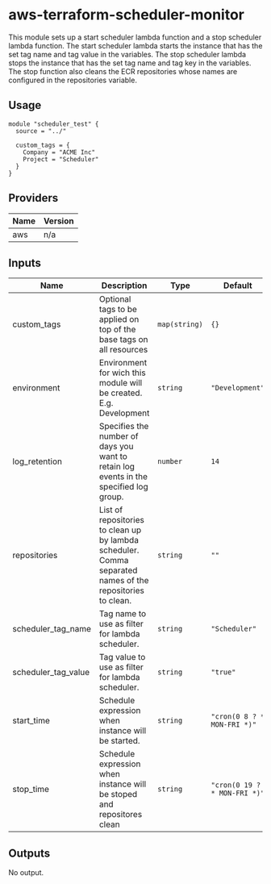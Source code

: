 # aws-terraform-scheduler-monitor

This module sets up a start scheduler lambda function and a stop scheduler lambda function. The start scheduler lambda starts the instance that has the set tag name and tag value in the variables. The stop scheduler lambda stops the instance that has the set tag name and tag key in the variables. The stop function also cleans the ECR repositories whose names are configured in the repositories variable. 

## Usage

```HCL
module "scheduler_test" {
  source = "../"

  custom_tags = {
    Company = "ACME Inc"
    Project = "Scheduler"
  }
}
```

## Providers

| Name | Version |
|------|---------|
| aws | n/a |

## Inputs

| Name | Description | Type | Default | Required |
|------|-------------|------|---------|:-----:|
| custom\_tags | Optional tags to be applied on top of the base tags on all resources | `map(string)` | `{}` | no |
| environment | Environment for wich this module will be created. E.g. Development | `string` | `"Development"` | no |
| log\_retention | Specifies the number of days you want to retain log events in the specified log group. | `number` | `14` | no |
| repositories | List of repositories to clean up by lambda scheduler. Comma separated names of the repositories to clean. | `string` | `""` | no |
| scheduler\_tag\_name | Tag name to use as filter for lambda scheduler. | `string` | `"Scheduler"` | no |
| scheduler\_tag\_value | Tag value to use as filter for lambda scheduler. | `string` | `"true"` | no |
| start\_time | Schedule expression when instance will be started. | `string` | `"cron(0 8 ? * MON-FRI *)"` | no |
| stop\_time | Schedule expression when instance will be stoped and repositores clean | `string` | `"cron(0 19 ? * MON-FRI *)"` | no |

## Outputs

No output.
